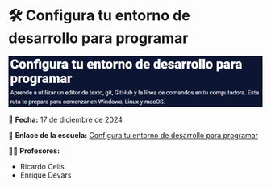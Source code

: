 # 🛠️ Configura tu entorno de desarrollo para programar

![Banner Configuración](../images/banner_configuracion.png "Banner Configuración")

📅 **Fecha:** 17 de diciembre de 2024  

🔗 **Enlace de la escuela:** [Configura tu entorno de desarrollo para programar](https://platzi.com/ruta/web-prework/?school=_escuela_programacion-software_ "Ir al curso")

👩‍🏫 **Profesores:**

- Ricardo Celis
- Enrique Devars
